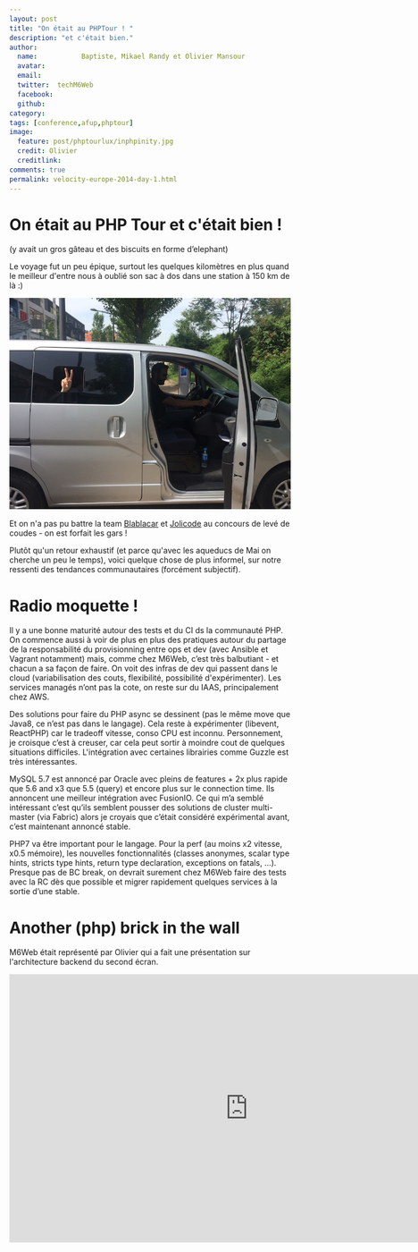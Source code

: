 ```yaml
---
layout: post
title: "On était au PHPTour ! "
description: "et c'était bien."
author:
  name:           Baptiste, Mikael Randy et Olivier Mansour
  avatar:
  email:
  twitter:  techM6Web
  facebook:
  github:
category:
tags: [conference,afup,phptour]
image:
  feature: post/phptourlux/inphpinity.jpg
  credit: Olivier
  creditlink: 
comments: true
permalink: velocity-europe-2014-day-1.html
---
```


# On était au PHP Tour et c'était bien !

(y avait un gros gâteau et des biscuits en forme d’elephant)

Le voyage fut un peu épique, surtout les quelques kilomètres en plus quand le meilleur d'entre nous à oublié son sac à dos dans une station à 150 km de là :)

![m6web car](/images/posts/phptourlux/m6web_car.jpg)

Et on n'a pas pu battre la team [Blablacar](https://twitter.com/BlaBlaCarTech) et [Jolicode](http://jolicode.com/) au concours de levé de coudes - on est forfait les gars !

Plutôt qu'un retour exhaustif (et parce qu'avec les aqueducs de Mai on cherche un peu le temps), voici quelque chose de plus informel, sur notre ressenti des tendances communautaires (forcément subjectif).

# Radio moquette !


Il y a une bonne maturité autour des tests et du CI ds la communauté PHP. On commence aussi à voir de plus en plus des pratiques autour du partage de la responsabilité du provisionning entre ops et dev (avec Ansible et Vagrant notamment) mais, comme chez M6Web, c’est très balbutiant - et chacun a sa façon de faire. On voit des infras de dev qui passent dans le cloud (variabilisation des couts, flexibilité, possibilité d'expérimenter). Les services managés n’ont pas la cote, on reste sur du IAAS, principalement chez AWS.

Des solutions pour faire du PHP async se dessinent (pas le même move que Java8, ce n’est pas dans le langage). Cela reste à expérimenter (libevent, ReactPHP) car le tradeoff vitesse, conso CPU est inconnu. Personnement, je croisque c’est à creuser, car cela peut sortir à moindre cout de quelques situations difficiles. L'intégration avec certaines librairies comme Guzzle est très intéressantes. 

MySQL 5.7 est annoncé par Oracle avec pleins de features + 2x plus rapide que 5.6 and x3 que 5.5 (query) et encore plus sur le connection time. Ils annoncent une meilleur intégration avec FusionIO. Ce qui m’a semblé intéressant c’est qu’ils semblent pousser des solutions de cluster multi-master (via Fabric) alors je croyais que c’était considéré expérimental avant, c’est maintenant annoncé stable.

PHP7 va être important pour le langage. Pour la perf (au moins x2 vitesse, x0.5 mémoire), les nouvelles fonctionnalités (classes anonymes, scalar type hints, stricts type hints, return type declaration, exceptions on fatals, …). Presque pas de BC break, on devrait surement chez M6Web faire des tests avec la RC dès que possible et migrer rapidement quelques services à la sortie d’une stable.
 
# Another (php) brick in the wall
 
M6Web était représenté par Olivier qui a fait une présentation sur l'architecture backend du second écran.
 
<iframe width="853" height="480" src="https://www.youtube.com/embed/VPYFnaX_5Tg" frameborder="0" allowfullscreen></iframe>